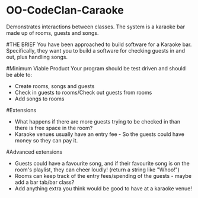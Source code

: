 # OO-CodeClan-Caraoke
Demonstrates interactions between classes. The system is a karaoke bar made up of rooms, guests and songs.

#THE BRIEF
You have been approached to build software for a Karaoke bar. Specifically, they want you to build a software for checking guests in and out, plus handling songs.

#Minimum Viable Product
Your program should be test driven and should be able to:
* Create rooms, songs and guests
* Check in guests to rooms/Check out guests from rooms
* Add songs to rooms

#Extensions
* What happens if there are more guests trying to be checked in than there is free space in the room?
* Karaoke venues usually have an entry fee - So the guests could have money so they can pay it.

#Advanced extensions
* Guests could have a favourite song, and if their favourite song is on the room's playlist, they can cheer loudly! (return a string like "Whoo!")
* Rooms can keep track of the entry fees/spending of the guests - maybe add a bar tab/bar class?
* Add anything extra you think would be good to have at a karaoke venue!
